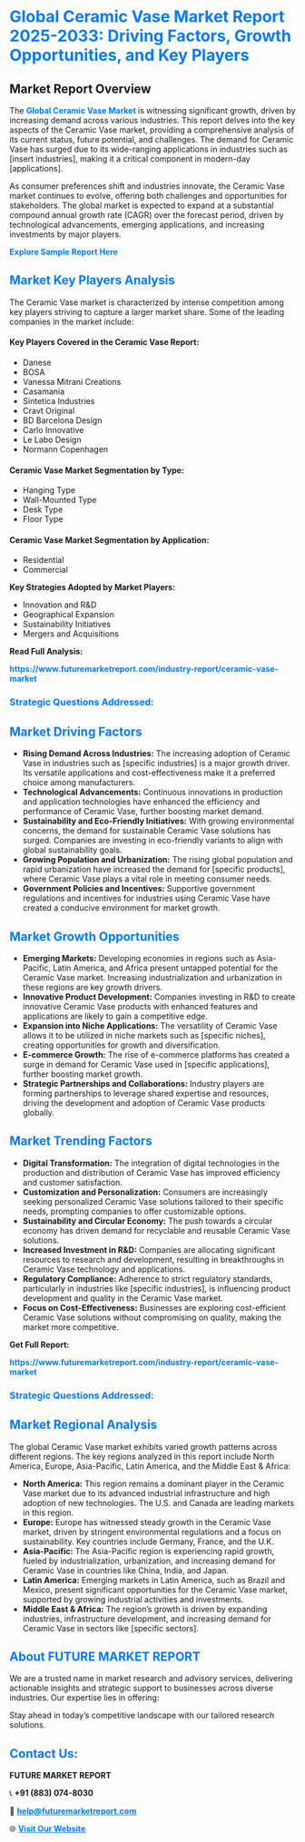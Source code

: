 <h1 style="color: #007BFF;">Global Ceramic Vase Market Report 2025-2033: Driving Factors, Growth Opportunities, and Key Players</h1>

<section id="overview">
<h2>Market Report Overview</h2>
<p>The <a href="https://www.futuremarketreport.com/industry-report/ceramic-vase-market" style="color: #007BFF; text-decoration: none;"><strong>Global Ceramic Vase Market</strong></a> is witnessing significant growth, driven by increasing demand across various industries. This report delves into the key aspects of the Ceramic Vase market, providing a comprehensive analysis of its current status, future potential, and challenges. The demand for Ceramic Vase has surged due to its wide-ranging applications in industries such as [insert industries], making it a critical component in modern-day [applications].</p>
<p>As consumer preferences shift and industries innovate, the Ceramic Vase market continues to evolve, offering both challenges and opportunities for stakeholders. The global market is expected to expand at a substantial compound annual growth rate (CAGR) over the forecast period, driven by technological advancements, emerging applications, and increasing investments by major players.</p>
</section>

<section id="overview">
<p><a href="https://www.futuremarketreport.com/request-sample/reportId=86780" style="color: #007BFF; text-decoration: none;"><strong>Explore Sample Report Here</strong></a></p>
</section>

<section id="key-players">
<h2 style="color: #007BFF;">Market Key Players Analysis</h2>
<p>The Ceramic Vase market is characterized by intense competition among key players striving to capture a larger market share. Some of the leading companies in the market include:</p>
<h4>Key Players Covered in the Ceramic Vase Report:</h4>
<ul><li>Danese</li><li>BOSA</li><li>Vanessa Mitrani Creations</li><li>Casamania</li><li>Sintetica Industries</li><li>Cravt Original</li><li>BD Barcelona Design</li><li>Carlo Innovative</li><li>Le Labo Design</li><li>Normann Copenhagen</li></ul>
<h4>Ceramic Vase Market Segmentation by Type:</h4>
<ul><li>Hanging Type</li><li>Wall-Mounted Type</li><li>Desk Type</li><li>Floor Type</li></ul>

<h4>Ceramic Vase Market Segmentation by Application:</h4>
<ul><li>Residential</li><li>Commercial</li></ul>
<p><strong>Key Strategies Adopted by Market Players:</strong></p>
<ul>
<li>Innovation and R&D</li>
<li>Geographical Expansion</li>
<li>Sustainability Initiatives</li>
<li>Mergers and Acquisitions</li>
</ul>
</section>

<section>
<p><strong>Read Full Analysis: </strong></p><a href="https://www.futuremarketreport.com/industry-report/ceramic-vase-market" style="color: #007BFF; text-decoration: none;"><strong>https://www.futuremarketreport.com/industry-report/ceramic-vase-market</strong></a>
<h3 style="color: #007BFF;">Strategic Questions Addressed:</h3>
</section>

<section id="driving-factors">
<h2 style="color: #007BFF;">Market Driving Factors</h2>
<ul>
<li><strong>Rising Demand Across Industries:</strong> The increasing adoption of Ceramic Vase in industries such as [specific industries] is a major growth driver. Its versatile applications and cost-effectiveness make it a preferred choice among manufacturers.</li>
<li><strong>Technological Advancements:</strong> Continuous innovations in production and application technologies have enhanced the efficiency and performance of Ceramic Vase, further boosting market demand.</li>
<li><strong>Sustainability and Eco-Friendly Initiatives:</strong> With growing environmental concerns, the demand for sustainable Ceramic Vase solutions has surged. Companies are investing in eco-friendly variants to align with global sustainability goals.</li>
<li><strong>Growing Population and Urbanization:</strong> The rising global population and rapid urbanization have increased the demand for [specific products], where Ceramic Vase plays a vital role in meeting consumer needs.</li>
<li><strong>Government Policies and Incentives:</strong> Supportive government regulations and incentives for industries using Ceramic Vase have created a conducive environment for market growth.</li>
</ul>
</section>

<section id="growth-opportunities">
<h2 style="color: #007BFF;">Market Growth Opportunities</h2>
<ul>
<li><strong>Emerging Markets:</strong> Developing economies in regions such as Asia-Pacific, Latin America, and Africa present untapped potential for the Ceramic Vase market. Increasing industrialization and urbanization in these regions are key growth drivers.</li>
<li><strong>Innovative Product Development:</strong> Companies investing in R&D to create innovative Ceramic Vase products with enhanced features and applications are likely to gain a competitive edge.</li>
<li><strong>Expansion into Niche Applications:</strong> The versatility of Ceramic Vase allows it to be utilized in niche markets such as [specific niches], creating opportunities for growth and diversification.</li>
<li><strong>E-commerce Growth:</strong> The rise of e-commerce platforms has created a surge in demand for Ceramic Vase used in [specific applications], further boosting market growth.</li>
<li><strong>Strategic Partnerships and Collaborations:</strong> Industry players are forming partnerships to leverage shared expertise and resources, driving the development and adoption of Ceramic Vase products globally.</li>
</ul>
</section>

<section id="trending-factors">
<h2 style="color: #007BFF;">Market Trending Factors</h2>
<ul>
<li><strong>Digital Transformation:</strong> The integration of digital technologies in the production and distribution of Ceramic Vase has improved efficiency and customer satisfaction.</li>
<li><strong>Customization and Personalization:</strong> Consumers are increasingly seeking personalized Ceramic Vase solutions tailored to their specific needs, prompting companies to offer customizable options.</li>
<li><strong>Sustainability and Circular Economy:</strong> The push towards a circular economy has driven demand for recyclable and reusable Ceramic Vase solutions.</li>
<li><strong>Increased Investment in R&D:</strong> Companies are allocating significant resources to research and development, resulting in breakthroughs in Ceramic Vase technology and applications.</li>
<li><strong>Regulatory Compliance:</strong> Adherence to strict regulatory standards, particularly in industries like [specific industries], is influencing product development and quality in the Ceramic Vase market.</li>
<li><strong>Focus on Cost-Effectiveness:</strong> Businesses are exploring cost-efficient Ceramic Vase solutions without compromising on quality, making the market more competitive.</li>
</ul>
</section>

<section>
<p><strong>Get Full Report: </strong></p><a href="https://www.futuremarketreport.com/industry-report/ceramic-vase-market" style="color: #007BFF; text-decoration: none;"><strong>https://www.futuremarketreport.com/industry-report/ceramic-vase-market</strong></a>
<h3 style="color: #007BFF;">Strategic Questions Addressed:</h3>
</section>


<section id="regional-analysis">
<h2 style="color: #007BFF;">Market Regional Analysis</h2>
<p>The global Ceramic Vase market exhibits varied growth patterns across different regions. The key regions analyzed in this report include North America, Europe, Asia-Pacific, Latin America, and the Middle East & Africa:</p>
<ul>
<li><strong>North America:</strong> This region remains a dominant player in the Ceramic Vase market due to its advanced industrial infrastructure and high adoption of new technologies. The U.S. and Canada are leading markets in this region.</li>
<li><strong>Europe:</strong> Europe has witnessed steady growth in the Ceramic Vase market, driven by stringent environmental regulations and a focus on sustainability. Key countries include Germany, France, and the U.K.</li>
<li><strong>Asia-Pacific:</strong> The Asia-Pacific region is experiencing rapid growth, fueled by industrialization, urbanization, and increasing demand for Ceramic Vase in countries like China, India, and Japan.</li>
<li><strong>Latin America:</strong> Emerging markets in Latin America, such as Brazil and Mexico, present significant opportunities for the Ceramic Vase market, supported by growing industrial activities and investments.</li>
<li><strong>Middle East & Africa:</strong> The region’s growth is driven by expanding industries, infrastructure development, and increasing demand for Ceramic Vase in sectors like [specific sectors].</li>
</ul>
</section>

<footer>
<h2 style="color: #007BFF;">About FUTURE MARKET REPORT</h2>
<p>We are a trusted name in market research and advisory services, delivering actionable insights and strategic support to businesses across diverse industries. Our expertise lies in offering:</p>

<p>Stay ahead in today’s competitive landscape with our tailored research solutions.</p>

<h2 style="color: #007BFF;">Contact Us:</h2>
<p><strong>FUTURE MARKET REPORT</strong></p>
<p>📞 <strong>+91 (883) 074-8030</strong></p>
<p>📧 <strong><a href="mailto:help@futuremarketreport.com" style="color: #007BFF;">help@futuremarketreport.com</a></strong></p>
<p>🌐 <strong><a href="https://www.futuremarketreport.com/" style="color: #007BFF;">Visit Our Website</a></strong></p>
</footer>